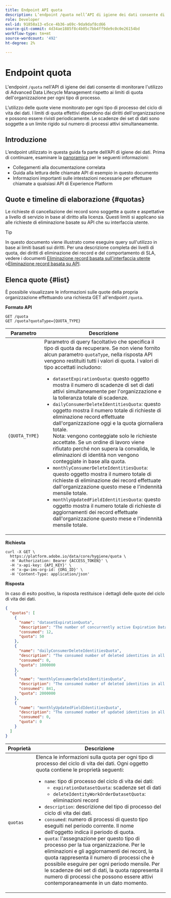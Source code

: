 ```yaml
---
title: Endpoint API quota
description: L’endpoint /quota nell’API di igiene dei dati consente di monitorare l’utilizzo di Advanced Data Lifecycle Management rispetto ai limiti di quota mensili dell’organizzazione per ogni tipo di processo.
role: Developer
exl-id: 91858a13-e5ce-4b36-a69c-9da9daf8cd66
source-git-commit: 4d34ae1885f8c4b05c7bb4ff9de9c0c0e26154bd
workflow-type: tm+mt
source-wordcount: '492'
ht-degree: 2%

---
```


# Endpoint quota

L&#39;endpoint `/quota` nell&#39;API di igiene dei dati consente di monitorare l&#39;utilizzo di Advanced Data Lifecycle Management rispetto ai limiti di quota dell&#39;organizzazione per ogni tipo di processo.

L’utilizzo delle quote viene monitorato per ogni tipo di processo del ciclo di vita dei dati. I limiti di quota effettivi dipendono dai diritti dell&#39;organizzazione e possono essere rivisti periodicamente. Le scadenze dei set di dati sono soggette a un limite rigido sul numero di processi attivi simultaneamente.

## Introduzione

L’endpoint utilizzato in questa guida fa parte dell’API di igiene dei dati. Prima di continuare, esaminare la [panoramica](./overview.md) per le seguenti informazioni:

* Collegamenti alla documentazione correlata
* Guida alla lettura delle chiamate API di esempio in questo documento
* Informazioni importanti sulle intestazioni necessarie per effettuare chiamate a qualsiasi API di Experience Platform

## Quote e timeline di elaborazione {#quotas}

Le richieste di cancellazione dei record sono soggette a quote e aspettative a livello di servizio in base al diritto alla licenza. Questi limiti si applicano sia alle richieste di eliminazione basate su API che su interfaccia utente.

>[!TIP]
> 
>In questo documento viene illustrato come eseguire query sull&#39;utilizzo in base ai limiti basati sui diritti. Per una descrizione completa dei livelli di quota, dei diritti di eliminazione dei record e del comportamento di SLA, vedere i documenti [Eliminazione record basata sull&#39;interfaccia utente](../ui/record-delete.md#quotas) o[Eliminazione record basata su API](./workorder.md#quotas).

## Elenca quote {#list}

È possibile visualizzare le informazioni sulle quote della propria organizzazione effettuando una richiesta GET all&#39;endpoint `/quota`.

**Formato API**

```http
GET /quota
GET /quota?quotaType={QUOTA_TYPE}
```

| Parametro | Descrizione |
| --- | --- |
| `{QUOTA_TYPE}` | Parametro di query facoltativo che specifica il tipo di quota da recuperare. Se non viene fornito alcun parametro `quotaType`, nella risposta API vengono restituiti tutti i valori di quota. I valori di tipo accettati includono:<ul><li>`datasetExpirationQuota`: questo oggetto mostra il numero di scadenze di set di dati attivi simultaneamente per l&#39;organizzazione e la tolleranza totale di scadenze. </li><li>`dailyConsumerDeleteIdentitiesQuota`: questo oggetto mostra il numero totale di richieste di eliminazione record effettuate dall&#39;organizzazione oggi e la quota giornaliera totale.<br>Nota: vengono conteggiate solo le richieste accettate. Se un ordine di lavoro viene rifiutato perché non supera la convalida, le eliminazioni di identità non vengono conteggiate in base alla quota.</li><li>`monthlyConsumerDeleteIdentitiesQuota`: questo oggetto mostra il numero totale di richieste di eliminazione dei record effettuate dall&#39;organizzazione questo mese e l&#39;indennità mensile totale.</li><li>`monthlyUpdatedFieldIdentitiesQuota`: questo oggetto mostra il numero totale di richieste di aggiornamenti dei record effettuate dall&#39;organizzazione questo mese e l&#39;indennità mensile totale.</li></ul> |

**Richiesta**

```shell
curl -X GET \
  https://platform.adobe.io/data/core/hygiene/quota \
  -H 'Authorization: Bearer {ACCESS_TOKEN}' \
  -H 'x-api-key: {API_KEY}' \
  -H 'x-gw-ims-org-id: {ORG_ID}' \
  -H 'Content-Type: application/json'
```

**Risposta**

In caso di esito positivo, la risposta restituisce i dettagli delle quote del ciclo di vita dei dati.

```json
{
  "quotas": [
    {
      "name": "datasetExpirationQuota",
      "description": "The number of concurrently active Expiration Dataset Delete in all workorder requests for the organization.",
      "consumed": 12,
      "quota": 50
    },
    {
      "name": "dailyConsumerDeleteIdentitiesQuota",
      "description": "The consumed number of deleted identities in all workorder requests for the organization for today.",
      "consumed": 0,
      "quota": 1000000
    },
    {
      "name": "monthlyConsumerDeleteIdentitiesQuota",
      "description": "The consumed number of deleted identities in all workorder requests for the organization for this month.",
      "consumed": 841,
      "quota": 2000000
    },
    {
      "name": "monthlyUpdatedFieldIdentitiesQuota",
      "description": "The consumed number of updated identities in all workorder requests for the organization for this month.",
      "consumed": 0,
      "quota": 0
    }
  ]
}
```

| Proprietà | Descrizione |
| -------- | ------- |
| `quotas` | Elenca le informazioni sulla quota per ogni tipo di processo del ciclo di vita dei dati. Ogni oggetto quota contiene le proprietà seguenti:<ul><li>`name`: tipo di processo del ciclo di vita dei dati:<ul><li>`expirationDatasetQuota`: scadenze set di dati</li><li>`deleteIdentityWorkOrderDatasetQuota`: eliminazioni record</li></ul></li><li>`description`: descrizione del tipo di processo del ciclo di vita dei dati.</li><li>`consumed`: numero di processi di questo tipo eseguiti nel periodo corrente. Il nome dell&#39;oggetto indica il periodo di quota.</li><li>`quota`: l&#39;assegnazione per questo tipo di processo per la tua organizzazione. Per le eliminazioni e gli aggiornamenti dei record, la quota rappresenta il numero di processi che è possibile eseguire per ogni periodo mensile. Per le scadenze dei set di dati, la quota rappresenta il numero di processi che possono essere attivi contemporaneamente in un dato momento.</li></ul> |
